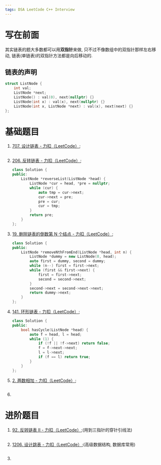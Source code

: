```yaml
---
tags: DSA LeetCode C++ Interview
---
```


# 写在前面



其实链表的题大多数都可以用**双指针**来做, 只不过不像数组中的双指针那样左右移动, 链表(单链表)的双指针方法都是向后移动的. 

## 链表的声明

```cpp
struct ListNode {
    int val;
    ListNode *next;
    ListNode() : val(0), next(nullptr) {}
    ListNode(int x) : val(x), next(nullptr) {}
    ListNode(int x, ListNode *next) : val(x), next(next) {}
};
```



# 基础题目

1.   [707. 设计链表 - 力扣（LeetCode）](https://leetcode.cn/problems/design-linked-list/);

     ```cpp
     ```

2.   [206. 反转链表 - 力扣（LeetCode）](https://leetcode.cn/problems/reverse-linked-list/);

     ```cpp
     class Solution {
     public:
         ListNode *reverseList(ListNode *head) {
             ListNode *cur = head, *pre = nullptr;
             while (cur) {
                 auto tmp = cur->next;
                 cur->next = pre;
                 pre = cur;
                 cur = tmp;
             }
             return pre;
         }
     };
     ```

     

3.   [19. 删除链表的倒数第 N 个结点 - 力扣（LeetCode）](https://leetcode.cn/problems/remove-nth-node-from-end-of-list/);

     ```cpp
     class Solution {
     public:
         ListNode *removeNthFromEnd(ListNode *head, int n) {
             ListNode *dummy = new ListNode(0, head);
             auto first = dummy, second = dummy;
             while (n--) first = first->next;
             while (first && first->next) {
                 first = first->next;
                 second = second->next;
             }
             second->next = second->next->next;
             return dummy->next;
         }
     };
     ```

4.   [141. 环形链表 - 力扣（LeetCode）](https://leetcode.cn/problems/linked-list-cycle/);

     ```cpp
     class Solution {
     public:
         bool hasCycle(ListNode *head) {
             auto f = head, l = head;
             while (1) {
                 if (!f || !f->next) return false;
                 f = f->next->next;
                 l = l->next;
                 if (f == l) return true;
             }
         }
     };
     ```

5.   [2. 两数相加 - 力扣（LeetCode）](https://leetcode.cn/problems/add-two-numbers/);

     ```cpp
     
     ```

6.   







# 进阶题目

1.   [92. 反转链表 II - 力扣（LeetCode）](https://leetcode.cn/problems/reverse-linked-list-ii/);(用到三指针的穿针引线法)

     ```cpp
     
     ```

     
2.   [1206. 设计跳表 - 力扣（LeetCode）](https://leetcode.cn/problems/design-skiplist/);(高级数据结构, 数据库常用)

     ```cpp
     ```

     
3.   